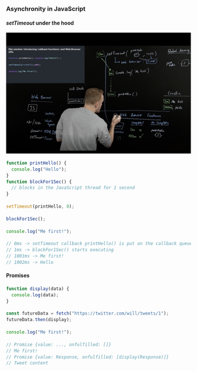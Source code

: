 ### Asynchronity in JavaScript

#### _setTimeout_ under the hood

![setTimeout](./images/setTimeout.png)

```javascript
function printHello() {
  console.log("Hello");
}
function blockFor1Sec() {
  // blocks in the JavaScript thread for 1 second
}

setTimeout(printHello, 0);

blockFor1Sec();

console.log("Me first!");

// 0ms -> setTimeout callback printHello() is put on the callback queue
// 1ms -> blockFor1Sec() starts executing
// 1001ms -> Me first!
// 1002ms -> Hello
```

#### Promises

```javascript
function display(data) {
  console.log(data);
}

const futureData = fetch("https://twitter.com/will/tweets/1");
futureData.then(display);

console.log("Me first!");

// Promise {value: ..., onfulfilled: []}
// Me first!
// Promise {value: Response, onfulfilled: [display(Response)]}
// Tweet content
```
